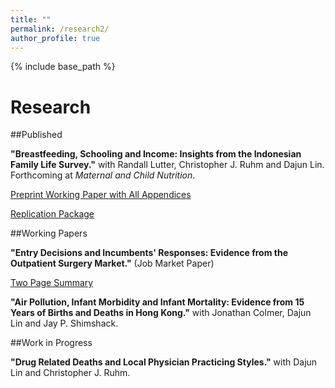 ```yaml
---
title: ""
permalink: /research2/
author_profile: true
---
```


{% include base_path %}

Research
===

##Published

**"Breastfeeding, Schooling and Income: Insights from the Indonesian Family Life Survey."**
with Randall Lutter, Christopher J. Ruhm and Dajun Lin. Forthcoming at *Maternal and Child Nutrition*.

[Preprint Working Paper with All Appendices](https://www.dropbox.com/s/vobvg4k5l4gr7bg/BF_Indonesia_Fin.pdf?dl=0)

[Replication Package](https://www.dropbox.com/sh/v8fkgrjwvfdaoxa/AAAwFO3CCGAygl7tEIVpsfVDa?dl=0)

##Working Papers

**"Entry Decisions and Incumbents' Responses: Evidence from the Outpatient Surgery Market."** (Job Market Paper)

[Two Page Summary](https://www.dropbox.com/s/in670op56jgw9ay/Abstract_SL_OutpatientASC.pdf?dl=0)

**"Air Pollution, Infant Morbidity and Infant Mortality: Evidence from 15 Years of Births and Deaths in Hong Kong."**
with Jonathan Colmer, Dajun Lin and Jay P. Shimshack.

##Work in Progress

**"Drug Related Deaths and Local Physician Practicing Styles."** 
with Dajun Lin and Christopher J. Ruhm.


